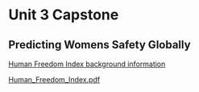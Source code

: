 # Unit 3 Capstone

## Predicting Womens Safety Globally

[Human Freedom Index background information](https://www.cato.org/human-freedom-index-new)

[Human_Freedom_Index.pdf](https://object.cato.org/sites/cato.org/files/human-freedom-index-files/human-freedom-index-2018-revised.pdf)

